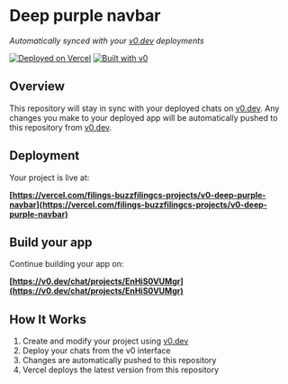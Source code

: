 # Deep purple navbar

*Automatically synced with your [v0.dev](https://v0.dev) deployments*

[![Deployed on Vercel](https://img.shields.io/badge/Deployed%20on-Vercel-black?style=for-the-badge&logo=vercel)](https://vercel.com/filings-buzzfilingcs-projects/v0-deep-purple-navbar)
[![Built with v0](https://img.shields.io/badge/Built%20with-v0.dev-black?style=for-the-badge)](https://v0.dev/chat/projects/EnHiS0VUMgr)

## Overview

This repository will stay in sync with your deployed chats on [v0.dev](https://v0.dev).
Any changes you make to your deployed app will be automatically pushed to this repository from [v0.dev](https://v0.dev).

## Deployment

Your project is live at:

**[https://vercel.com/filings-buzzfilingcs-projects/v0-deep-purple-navbar](https://vercel.com/filings-buzzfilingcs-projects/v0-deep-purple-navbar)**

## Build your app

Continue building your app on:

**[https://v0.dev/chat/projects/EnHiS0VUMgr](https://v0.dev/chat/projects/EnHiS0VUMgr)**

## How It Works

1. Create and modify your project using [v0.dev](https://v0.dev)
2. Deploy your chats from the v0 interface
3. Changes are automatically pushed to this repository
4. Vercel deploys the latest version from this repository